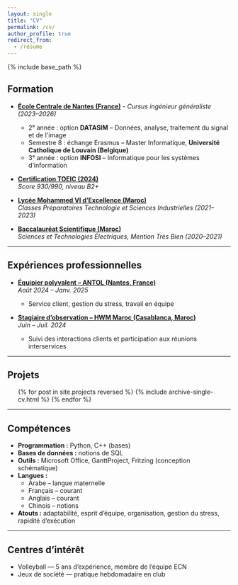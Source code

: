 ```yaml
---
layout: single
title: "CV"
permalink: /cv/
author_profile: true
redirect_from:
  - /resume
---
```


{% include base_path %}

## Formation

- [**École Centrale de Nantes (France)**](/parcour/2023-ECN) - *Cursus ingénieur généraliste (2023–2026)*
  - 2ᵉ année : option **DATASIM** – Données, analyse, traitement du signal et de l'image  
  - Semestre 8 : échange Erasmus – Master Informatique, **Université Catholique de Louvain (Belgique)**  
  - 3ᵉ année : option **INFOSI** – Informatique pour les systèmes d’information  

- [**Certification TOEIC (2024)**](/parcour/2024-TOEIC)  
  *Score 930/990, niveau B2+*

- [**Lycée Mohammed VI d’Excellence (Maroc)**](/parcour/2021-CPGE)  
  *Classes Préparatoires Technologie et Sciences Industrielles (2021–2023)*

- [**Baccalauréat Scientifique (Maroc)**](/parcour/2021-BAC)  
  *Sciences et Technologies Électriques, Mention Très Bien (2020–2021)*

---

## Expériences professionnelles

- [**Équipier polyvalent – ANTOL (Nantes, France)**](/experiences/2024-ANTOL)  
  *Août 2024 – Janv. 2025*  
  - Service client, gestion du stress, travail en équipe  

- [**Stagiaire d’observation – HWM Maroc (Casablanca, Maroc)**](/experiences/2024-HWM)  
  *Juin – Juil. 2024*  
  - Suivi des interactions clients et participation aux réunions interservices  

---

## Projets

<ul>
  {% for post in site.projects reversed %}
    {% include archive-single-cv.html %}
  {% endfor %}
</ul>

---

## Compétences

- **Programmation :** Python, C++ (bases)  
- **Bases de données :** notions de SQL  
- **Outils :** Microsoft Office, GanttProject, Fritzing (conception schématique)  
- **Langues :**  
  - Arabe – langue maternelle  
  - Français – courant  
  - Anglais – courant  
  - Chinois – notions  
- **Atouts :** adaptabilité, esprit d’équipe, organisation, gestion du stress, rapidité d’exécution  

---

## Centres d’intérêt

- Volleyball — 5 ans d’expérience, membre de l’équipe ECN  
- Jeux de société — pratique hebdomadaire en club  
